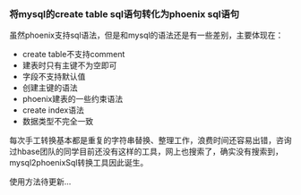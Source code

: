 ### 将mysql的create table sql语句转化为phoenix sql语句

虽然phoenix支持sql语法，但是和mysql的语法还是有一些差别，主要体现在：
- create table不支持comment
- 建表时只有主键不为空即可
- 字段不支持默认值
- 创建主键的语法
- phoenix建表的一些约束语法
- create index语法
- 数据类型不完全一致

每次手工转换基本都是重复的字符串替换、整理工作，浪费时间还容易出错，咨询过hbase团队的同学目前还没有这样的工具，网上也搜索了，确实没有搜索到，mysql2phoenixSql转换工具因此诞生。

使用方法待更新...